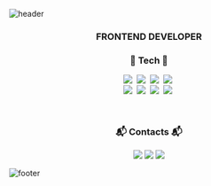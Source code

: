 <!--
노란색
-->
![header](https://capsule-render.vercel.app/api?type=waving&color=gradient&height=170&section=header&text=%20Chongmyeong&fontColor=ffffff&fontAlignX=45&fontAlignY=65&fontSize=100&animation=twinkling)
<h3 align="center">FRONTEND DEVELOPER</h3>
<h3 align="center"> 🍒 Tech 🍒 </h3>
<p align="center">
  <img src="https://img.shields.io/badge/C-A8B9CC?style=for-the-badge&logo=C&logoColor=white"/></a>&nbsp 
  <img src="https://img.shields.io/badge/Javascript-ffb13b?style=for-the-badge&logo=javascript&logoColor=white"/></a>&nbsp 
  <img src="https://img.shields.io/badge/css-1572B6?style=for-the-badge&logo=css3&logoColor=white"/></a>&nbsp
  <img src="https://img.shields.io/badge/HTML5-E34F26?style=for-the-badge&logo=HTML5&logoColor=white"/></a>&nbsp
  <br>
  <img src="https://img.shields.io/badge/Vue.js-4FC08D?style=for-the-badge&logo=Vue.js&logoColor=white"/></a>&nbsp
  <img src="https://img.shields.io/badge/Sass-CC6699?style=for-the-badge&logo=Sass&logoColor=white"/></a>&nbsp
  <img src="https://img.shields.io/badge/Bootstrap-7952B3?style=for-the-badge&logo=Bootstrap&logoColor=white"/></a>&nbsp
  <img src="https://img.shields.io/badge/Laravel-FF2D20?style=for-the-badge&logo=Laravel&logoColor=white"/></a>&nbsp
</p>
<br>

<h3 align="center"> 📬 Contacts 📬 </h3>
<p align="center">
  <a href="mailto:chdaud36@gmail.com"><img src="https://img.shields.io/badge/Gmail-d14836?style=for-the-badge&logo=Gmail&logoColor=white&link=chdaud36@gmail.com"/></a>
  <a href="mailto:qkrri56@naver.com"><img src="https://img.shields.io/badge/Naver-03C75A?style=for-the-badge&logo=Naver&logoColor=white&link=qkrri56@naver.com"/></a>
  <a href="chdaud78.github.io"><img src="https://img.shields.io/badge/TechBlog-90caf9?style=for-the-badge&logo=Homebridge&logoColor=white"/></a>
</p>

<!--
[![reyeon1209's github stats](https://github-readme-stats.vercel.app/api?username=reyeon1209&count_private=true&show_icons=true&theme=buefy&hide_border=true&include_all_commits=1)](https://github.com/reyeon1209/github-readme-stats)  
-->

![footer](https://capsule-render.vercel.app/api?type=waving&color=gradient&height=150&section=footer)

<!--
**chdaud78/chdaud78** is a ✨ _special_ ✨ repository because its `README.md` (this file) appears on your GitHub profile.

Here are some ideas to get you started:

- 🔭 I’m currently working on ...
- 🌱 I’m currently learning ...
- 👯 I’m looking to collaborate on ...
- 🤔 I’m looking for help with ...
- 💬 Ask me about ...
- 📫 How to reach me: ...
- 😄 Pronouns: ...
- ⚡ Fun fact: ...
-->

